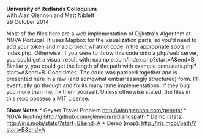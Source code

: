 <b>University of Redlands Colloquium</b> <br>
with Alan Glennon and Matt Niblett<br>
29 October 2014
<p>
Most of the files here are a web implementation of Dijkstra's Algorithm at NOVA Portugal. It uses Mapbox for the visualization parts, so you'd need to add your token and map project whatnot code in the appropriate spots in index.php. Otherwise, if you were to throw this code onto a php/web server, you could get a visual result with: example.com/index.php?start=A&end=B. Similarly, you could get the length of the path with example.com/stats.php?start=A&end=B. Good times. The code was patched together and is presented here in a raw (and somewhat embarrassingly structured) form. I'll eventually go through and fix its many lame implementations. If they bug you more than me, fix them yourself. Unless otherwise stated, the files in this repo possess a MIT License.

<p>
<b>Show Notes</b>
* Geyser Travel Problem <a href>http://alanglennon.com/genets/</a>
* NOVA Routing <a href>http://github.com/glennon/redlandspath</a>
* Demo (stats): <a href>http://iris.mobi/stats/?start=B&end=A</a>
* Demo (map): <a href>http://iris.mobi/path/?start=B&end=A</a>

